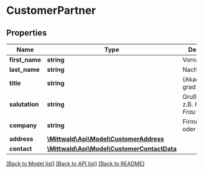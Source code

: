 # CustomerPartner

## Properties
Name | Type | Description | Notes
------------ | ------------- | ------------- | -------------
**first_name** | **string** | Vorname | 
**last_name** | **string** | Nachname | 
**title** | **string** | (Akademischer) grad | [optional] 
**salutation** | **string** | Grußformel, z.B. *Herr* oder *Frau* | 
**company** | **string** | Firmenname, oder &#x60;null&#x60; | [optional] 
**address** | [**\Mittwald\Api\Model\CustomerAddress**](CustomerAddress.md) |  | 
**contact** | [**\Mittwald\Api\Model\CustomerContactData**](CustomerContactData.md) |  | 

[[Back to Model list]](../../README.md#documentation-for-models) [[Back to API list]](../../README.md#documentation-for-api-endpoints) [[Back to README]](../../README.md)

